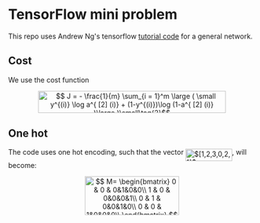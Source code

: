 # TensorFlow mini problem
This repo uses Andrew Ng's tensorflow [tutorial code](deeplearning.ai) for a general network.

## Cost
We use the cost function 

<p align="center"><img alt="$$ J = - \frac{1}{m}  \sum_{i = 1}^m  \large ( \small y^{(i)} \log a^{ [2] (i)} + (1-y^{(i)})\log (1-a^{ [2] (i)} )\large )\small\tag{2}$$" src="svgs/4ebb7af73bc02d7114f54fbbf184538c.svg" align=middle width="381.0675pt" height="44.878845pt"/></p>

## One hot
The code uses one hot encoding, such that the vector <img alt="$[1,2,3,0,2,1]$" src="svgs/6c0f8e8e7ec24f899b68a9dc242496ce.svg" align=middle width="94.673535pt" height="24.56553pt"/>, will become:

<p align="center"><img alt="$$&#10;M=  \begin{bmatrix}&#10;    0 &amp; 0 &amp; 0&amp;1&amp;0&amp;0\\&#10;    1 &amp; 0 &amp; 0&amp;0&amp;0&amp;1\\&#10;&#9;0 &amp; 1 &amp; 0&amp;0&amp;1&amp;0\\&#10;&#9;0 &amp; 0 &amp; 1&amp;0&amp;0&amp;0\\&#10;  \end{bmatrix}&#10;$$" src="svgs/2b0f3a9a55890e3d077247d126a62837.svg" align=middle width="192.9345pt" height="78.794265pt"/></p>